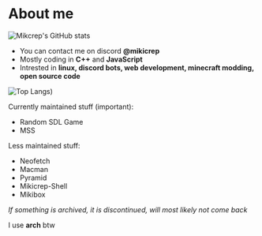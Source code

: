 # About me

![Mikcrep's GitHub stats](https://github-readme-stats.vercel.app/api?username=mikicrepstudios&show_icons=true&theme=dark)

- You can contact me on discord **@mikicrep**
- Mostly coding in **C++** and **JavaScript**
- Intrested in **linux, discord bots, web development, minecraft modding, open source code**

![Top Langs](https://github-readme-stats.vercel.app/api/top-langs/?username=mikicrepstudios&layout=compact&theme=dark&langs_count=10))

Currently maintained stuff (important):
- Random SDL Game
- MSS

Less maintained stuff:
- Neofetch
- Macman
- Pyramid
- Mikicrep-Shell
- Mikibox

*If something is archived, it is discontinued, will most likely not come back*

I use **arch** btw
